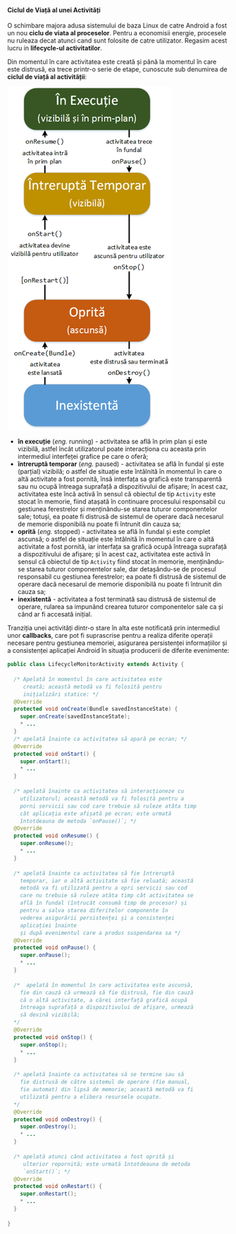 #### Ciclul de Viață al unei Activități

O schimbare majora adusa sistemului de baza Linux de catre Android a fost un nou **ciclu de viata al proceselor**. Pentru a economisii energie, procesele nu ruleaza decat atunci cand sunt folosite de catre utilizator. Regasim acest lucru in **lifecycle-ul activitatilor**.


Din momentul în care activitatea este creată și până la momentul în care
este distrusă, ea trece printr-o serie de etape, cunoscute sub denumirea
de **ciclul de viață al activității**:

![](images/ciclul_de_viata_al_unei_activitati_1.png)


-   **în execuție** (*eng.* running) - activitatea se află în prim plan
    și este vizibilă, astfel încât utilizatorul poate interacționa cu
    aceasta prin intermediul interfeței grafice pe care o oferă;
-   **întreruptă temporar** (*eng.* paused) - activitatea se află în
    fundal și este (parțial) vizibilă; o astfel de situație este
    întâlnită în momentul în care o altă activitate a fost pornită, însă
    interfața sa grafică este transparentă sau nu ocupă întreaga
    suprafață a dispozitivului de afișare; în acest caz, activitatea
    este încă activă în sensul că obiectul de tip `Activity` este stocat
    în memorie, fiind atașată în continuare procesului responsabil cu
    gestiunea ferestrelor și menținându-se starea tuturor componentelor
    sale; totuși, ea poate fi distrusă de sistemul de operare dacă
    necesarul de memorie disponibilă nu poate fi întrunit din cauza sa;
-   **oprită** (*eng.* stopped) - activitatea se află în fundal și este
    complet ascunsă; o astfel de situație este întâlnită în momentul în
    care o altă activitate a fost pornită, iar interfața sa grafică
    ocupă întreaga suprafață a dispozitivului de afișare; și în acest
    caz, activitatea este activă în sensul că obiectul de tip `Activity`
    fiind stocat în memorie, menținându-se starea tuturor componentelor
    sale, dar detașându-se de procesul responsabil cu gestiunea
    ferestrelor; ea poate fi distrusă de sistemul de operare dacă
    necesarul de memorie disponibilă nu poate fi întrunit din cauza sa;
-   **inexistentă** - activitatea a fost terminată sau distrusă de
    sistemul de operare, rularea sa impunând crearea tuturor
    componentelor sale ca și când ar fi accesată inițial.


Tranziția unei activități dintr-o stare în alta este notificată prin
intermediul unor **callbacks**, care pot fi suprascrise
pentru a realiza diferite operații necesare pentru gestiunea memoriei,
asigurarea persistenței informațiilor și a consistenței aplicației
Android în situația producerii de diferite evenimente:


``` java
public class LifecycleMonitorActivity extends Activity {

  /* Apelată în momentul în care activitatea este
     creată; această metodă va fi folosită pentru
     inițializări statice: */
  @Override
  protected void onCreate(Bundle savedInstanceState) {
    super.onCreate(savedInstanceState);
    * ...
  }
  /* apelată înainte ca activitatea să apară pe ecran; */
  @Override
  protected void onStart() {
    super.onStart();
    * ...
  }

  /* apelată înainte ca activitatea să interacționeze cu
    utilizatorul; această metodă va fi folosită pentru a     
    porni servicii sau cod care trebuie să ruleze atâta timp 
    cât aplicația este afișată pe ecran; este urmată 
    întotdeauna de metoda `onPause()`; */
  @Override
  protected void onResume() {
    super.onResume();
    * ...
  }
  
  /* apelată înainte ca activitatea să fie întreruptă
    temporar, iar o altă activitate să fie reluată; această 
    metodă va fi utilizată pentru a opri servicii sau cod 
    care nu trebuie să ruleze atâta timp cât activitatea se 
    află în fundal (întrucât consumă timp de procesor) și 
    pentru a salva starea diferitelor componente în
    vederea asigurării persistenței și a consistenței 
    aplicației înainte
    și după evenimentul care a produs suspendarea sa */
  @Override
  protected void onPause() {
    super.onPause();
    * ...
  }
   
  /*  apelată în momentul în care activitatea este ascunsă,
    fie din cauză că urmează să fie distrusă, fie din cauză 
    că o altă activitate, a cărei interfață grafică ocupă 
    întreaga suprafață a dispozitivului de afișare, urmează 
    să devină vizibilă;
  */
  @Override
  protected void onStop() {
    super.onStop();
    * ...
  }

  /* apelată înainte ca activitatea să se termine sau să
    fie distrusă de către sistemul de operare (fie manual, 
    fie automat) din lipsă de memorie; această metodă va fi 
    utilizată pentru a elibera resursele ocupate.
  */ 
  @Override
  protected void onDestroy() {
    super.onDestroy();
    * ...
  }
 
  /* apelată atunci când activitatea a fost oprită și
     ulterior repornită; este urmată întotdeauna de metoda
     `onStart()`; */
  @Override
  protected void onRestart() {
    super.onRestart();
    * ...
  }
  
}
```
